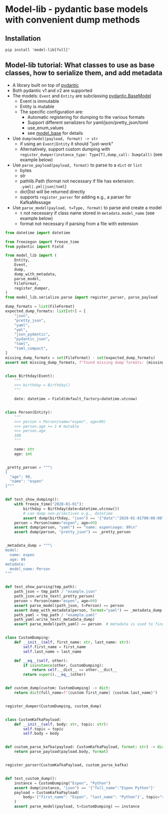 # Model-lib - pydantic base models with convenient dump methods

## Installation
`pip install 'model-lib[full]'`

## Model-lib tutorial: What classes to use as base classes, how to serialize them, and add metadata
- A library built on top of [pydantic](https://docs.pydantic.dev/latest/)
- Both pydantic v1 and v2 are supported
- The models: `Event` and `Entity` are subclassing [pydantic.BaseModel](https://pydantic-docs.helpmanual.io/usage/models/)
    - Event is immutable
    - Entity is mutable
    - The specific configuration are:
        - Automatic registering for dumping to the various formats
        - Support different serializers for yaml/json/pretty_json/toml
        - use_enum_values
        - see [model_base](src/model_lib/model_base.py) for details
- Use `dump(model|payload, format) -> str`
  - if using an `Event|Entity` it should "just-work"
  - Alternatively, support custom dumping with `register_dumper(instance_type: Type[T],dump_call: DumpCall)` (see example below)
- Use `parse_payload(payload, format)` to parse to a `dict` or `list`
  - bytes
  - str
  - pathlib.Path (format not necessary if file has extension: `.yaml|.yml|json|toml`)
  - dict|list will be returned directly
  - supports `register_parser` for adding e.g., a parser for KafkaMessage
- Use `parse_model(payload, t=Type, format)` to parse and create a model
  - `t` not necessary if class name stored in `metadata.model_name` (see example below)
  - format not necessary if parsing from a file with extension

```python
from datetime import datetime

from freezegun import freeze_time
from pydantic import Field

from model_lib import (
    Entity,
    Event,
    dump,
    dump_with_metadata,
    parse_model,
    FileFormat,
    register_dumper,
)
from model_lib.serialize.parse import register_parser, parse_payload

dump_formats = list(FileFormat)
expected_dump_formats: list[str] = [
    "json",
    "pretty_json",
    "yaml",
    "yml",
    "json_pydantic",
    "pydantic_json",
    "toml",
    "toml_compact",
]
missing_dump_formats = set(FileFormat) - set(expected_dump_formats)
assert not missing_dump_formats, f"found missing dump formats: {missing_dump_formats}"


class Birthday(Event):
    """
    >>> birthday = Birthday()
    """

    date: datetime = Field(default_factory=datetime.utcnow)


class Person(Entity):
    """
    >>> person = Person(name="espen", age=99)
    >>> person.age += 1 # mutable
    >>> person.age
    100
    """

    name: str
    age: int


_pretty_person = """\
{
  "age": 99,
  "name": "espen"
}"""


def test_show_dumping():
    with freeze_time("2020-01-01"):
        birthday = Birthday(date=datetime.utcnow())
        # can dump non-primitives e.g., datetime
        assert dump(birthday, "json") == '{"date":"2020-01-01T00:00:00"}'
    person = Person(name="espen", age=99)
    assert dump(person, "yaml") == "name: espen\nage: 99\n"
    assert dump(person, "pretty_json") == _pretty_person


_metadata_dump = """\
model:
  name: espen
  age: 99
metadata:
  model_name: Person
"""


def test_show_parsing(tmp_path):
    path_json = tmp_path / "example.json"
    path_json.write_text(_pretty_person)
    person = Person(name="espen", age=99)
    assert parse_model(path_json, t=Person) == person
    assert dump_with_metadata(person, format="yaml") == _metadata_dump
    path_yaml = tmp_path / "example.yaml"
    path_yaml.write_text(_metadata_dump)
    assert parse_model(path_yaml) == person  # metadata is used to find the class


class CustomDumping:
    def __init__(self, first_name: str, last_name: str):
        self.first_name = first_name
        self.last_name = last_name

    def __eq__(self, other):
        if isinstance(other, CustomDumping):
            return self.__dict__ == other.__dict__
        return super().__eq__(other)


def custom_dump(custom: CustomDumping) -> dict:
    return dict(full_name=f"{custom.first_name} {custom.last_name}")


register_dumper(CustomDumping, custom_dump)


class CustomKafkaPayload:
    def __init__(self, body: str, topic: str):
        self.topic = topic
        self.body = body


def custom_parse_kafka(payload: CustomKafkaPayload, format: str) -> dict | list: # use Union[dict, list] if py3.9
    return parse_payload(payload.body, format)


register_parser(CustomKafkaPayload, custom_parse_kafka)


def test_custom_dump():
    instance = CustomDumping("Espen", "Python")
    assert dump(instance, "json") == '{"full_name":"Espen Python"}'
    payload = CustomKafkaPayload(
        body='{"first_name": "Espen", "last_name": "Python"}', topic="some-topic"
    )
    assert parse_model(payload, t=CustomDumping) == instance
```
